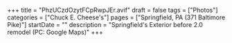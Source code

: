 +++
title = "PhzUCzdOzytFCpRwpJEr.avif"
draft = false
tags = ["Photos"]
categories = ["Chuck E. Cheese's"]
pages = ["Springfield, PA (371 Baltimore Pike)"]
startDate = ""
description = "Springfield's Exterior before 2.0 remodel (PC: Google Maps)"
+++
